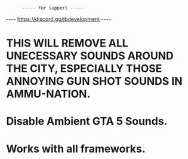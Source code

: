           ----- For support -----
---- https://discord.gg/jbdevelopment  ----

# THIS WILL REMOVE ALL UNECESSARY SOUNDS AROUND THE CITY, ESPECIALLY THOSE ANNOYING GUN SHOT SOUNDS IN AMMU-NATION.

# Disable Ambient GTA 5 Sounds.
# Works with all frameworks.